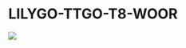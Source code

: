# LILYGO-TTGO-T8-WOOR

<img src=https://github.com/stooged/ESP32-Server-900u/blob/main/3D_Printed_Cases/LILYGO_TTGO_T8_WOOR/LILYGO_TTGO_T8_WOOR.jpg>
